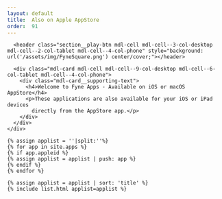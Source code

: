 ```yaml
---
layout: default
title:  Also on Apple AppStore
order:  91
---
```

<div class="page-content">
  <div class="mdl-grid">
    <div class="section-highlight section--center mdl-grid mdl-grid--no-spacing mdl-shadow--2dp" style="width: 100%">

      <header class="section__play-btn mdl-cell mdl-cell--3-col-desktop mdl-cell--2-col-tablet mdl-cell--4-col-phone" style="background: url('/assets/img/FyneSquare.png') center/cover;"></header>

      <div class="mdl-card mdl-cell mdl-cell--9-col-desktop mdl-cell--6-col-tablet mdl-cell--4-col-phone">
        <div class="mdl-card__supporting-text">
          <h4>Welcome to Fyne Apps - Available on iOS or macOS AppStore</h4>
          <p>These applications are also available for your iOS or iPad devices
            directly from the AppStore app.</p>
        </div>
      </div>
    </div>

    {% assign applist = ''|split:''%}
    {% for app in site.apps %}
    {% if app.appleid %}
    {% assign applist = applist | push: app %}
    {% endif %}
    {% endfor %}

    {% assign applist = applist | sort: 'title' %}
	{% include list.html applist=applist %}

</div>
